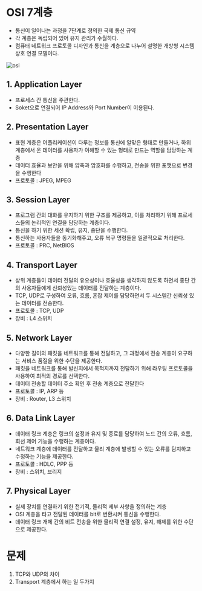 # OSI 7계층

- 통신이 일어나는 과정을 7단계로 정의한 국제 통신 규약
- 각 계층은 독립되어 있어 유지 관리가 수월하다.
- 컴퓨터 네트워크 프로토콜 디자인과 통신을 계층으로 나누어 설명한 개방형 시스템 상호 연결 모델이다.

![osi](https://velog.velcdn.com/images%2Fpoiuyy0420%2Fpost%2Fad150139-1620-40c0-a12a-9b245a169dd1%2Fiso7.jpg)

## 1. Application Layer

- 프로세스 간 통신을 주관한다.
- Soket으로 연결되어 IP Address와 Port Number이 이용된다.

## 2. Presentation Layer

- 표현 계층은 어플리케이션이 다루는 정보를 통신에 알맞은 형태로 만들거나, 하위 계층에서 온 데이터를 사용자가 이해할 수 있는 형태로 만드는 역할을 담당하는 계층
- 데이터 효율과 보안을 위해 압축과 암호화를 수행하고, 전송을 위한 포맷으로 변경을 수행한다
- 프로토콜 : JPEG, MPEG

## 3. Session Layer

- 프로그램 간의 대화를 유지하기 위한 구조를 제공하고, 이를 처리하기 위해 프로세스들의 논리적인 연결을 담당하는 계층이다.
- 통신을 하기 위한 세션 확립, 유지, 중단을 수행한다.
- 통신하는 사용자들을 동기화해주고, 오류 복구 명령들을 일괄적으로 처리한다.
- 프로토콜 : PRC, NetBIOS

## 4. Transport Layer

- 상위 계층들이 데이터 전달의 유요성이나 효율성을 생각하지 않도록 하면서 종단 간의 사용자들에게 신뢰성있는 데이터를 전달하는 계층이다.
- TCP, UDP로 구성하여 오류, 흐름, 혼잡 제어를 담당하면서 두 시스템간 신뢰성 있는 데이터를 전송한다.
- 프로토콜 : TCP, UDP
- 장비 : L4 스위치

## 5. Network Layer

- 다양한 길이의 패킷을 네트워크를 통해 전달하고, 그 과정에서 전송 계층이 요구하는 서비스 품질을 위한 수단을 제공한다.
- 패킷을 네트워크를 통해 발신지에서 목적지까지 전달하기 위해 라우팅 프로토콜을 사용하여 최적의 경로를 선택한다.
- 데이터 전송할 데이터 주소 확인 후 전송 계층으로 전달한다
- 프로토콜 : IP, ARP 등
- 장비 : Router, L3 스위치

## 6. Data Link Layer

- 데이터 링크 계층은 링크의 설정과 유지 및 종료를 담당하여 노드 간의 오류, 흐름, 회선 제어 기능을 수행하는 계층이다.
- 네트워크 계층에 데이터를 전달하고 물리 계층에 발생할 수 있는 오류를 탐지하고 수정하는 기능을 제공한다.
- 프로토콜 : HDLC, PPP 등
- 장비 : 스위치, 브리지

## 7. Physical Layer

- 실제 장치를 연결하기 위한 전기적, 물리적 세부 사항을 정의하는 계층
- OSI 계층을 타고 전달된 데이터를 bit로 변환시켜 통신을 수행한다.
- 데이터 링크 개체 간의 비트 전송을 위한 물리적 연결 설정, 유지, 해제를 위한 수단으로 제공한다.

# 문제

1. TCP와 UDP의 차이
2. Transport 계층에서 하는 일 두가지
